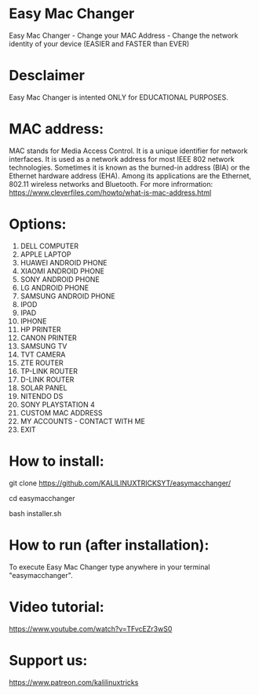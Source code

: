 # Easy Mac Changer

Easy Mac Changer - Change your MAC Address - Change the network identity of your device (EASIER and FASTER than EVER)
 

# Desclaimer
Easy Mac Changer is intented ONLY for EDUCATIONAL PURPOSES.

# MAC address:

MAC stands for Media Access Control. It is a unique identifier for network interfaces. It is used as a network address for most IEEE 802 network technologies. Sometimes it is known as the burned-in address (BIA) or the Ethernet hardware address (EHA). Among its applications are the Ethernet, 802.11 wireless networks and Bluetooth.
For more infrormation: https://www.cleverfiles.com/howto/what-is-mac-address.html

# Options:

01. DELL COMPUTER                 
02. APPLE LAPTOP                            
03. HUAWEI ANDROID PHONE                     
04. XIAOMI ANDROID PHONE         
05. SONY ANDROID PHONE                     
06. LG ANDROID PHONE             
07. SAMSUNG ANDROID PHONE        
08. IPOD                         
09. IPAD                              
10. IPHONE                       
11. HP PRINTER 
12. CANON PRINTER
13. SAMSUNG TV 
14. TVT CAMERA
15. ZTE ROUTER
16. TP-LINK ROUTER
17. D-LINK ROUTER
18. SOLAR PANEL
19. NITENDO DS
20. SONY PLAYSTATION 4
21. CUSTOM MAC ADDRESS
22. MY ACCOUNTS - CONTACT WITH ME 
23. EXIT



# How to install:
git clone https://github.com/KALILINUXTRICKSYT/easymacchanger/

cd easymacchanger

bash installer.sh

# How to run (after installation):
To execute Easy Mac Changer type anywhere in your terminal "easymacchanger".

# Video tutorial:
https://www.youtube.com/watch?v=TFvcEZr3wS0

# Support us:
https://www.patreon.com/kalilinuxtricks
